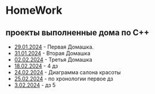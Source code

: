 # HomeWork
## проекты выполненные дома по C++
- [29.01.2024](29.01.2024) - Первая Домашка.
- [31.01.2024](31.01.2024) - Вторая Домашка
- [02.02.2024](02.02.2024) - Третья Домашка
- [18.02.2024](18.02.2024) - 4 дз
- [24.02.2024](24.02.2024) - Диаграмма салона красоты
- [25.02.2024](25.02.2024) - по хронологии первое дз
- [3.02.2024](3.02.2024) - дз 5
